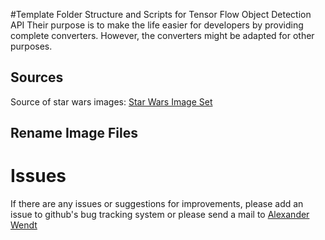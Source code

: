 #Template Folder Structure and Scripts for Tensor Flow Object Detection API
Their purpose is to make the life easier for developers by providing complete converters. However, the converters might be adapted for other purposes.

## Sources
Source of star wars images: [Star Wars Image Set](https://averdones.github.io/tensorflow-object-detection-star-wars/)

## Rename Image Files



# Issues
If there are any issues or suggestions for improvements, please add an issue to github's bug tracking system or please send a mail 
to [Alexander Wendt](mailto:alexander.wendt@tuwien.ac.at)
